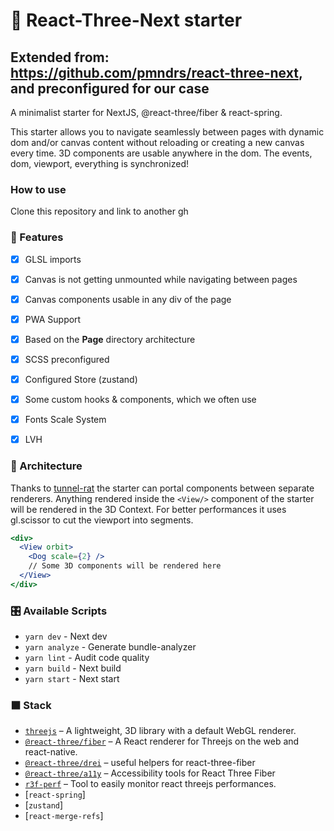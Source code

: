 # :japanese_castle: React-Three-Next starter

## Extended from: https://github.com/pmndrs/react-three-next, and preconfigured for our case

A minimalist starter for NextJS, @react-three/fiber & react-spring.

This starter allows you to navigate seamlessly between pages with dynamic dom and/or canvas content without reloading or creating a new canvas every time. 3D components are usable anywhere in the dom. The events, dom, viewport, everything is synchronized!

### How to use

Clone this repository and link to another gh

### :mount_fuji: Features

- [x] GLSL imports
- [x] Canvas is not getting unmounted while navigating between pages
- [x] Canvas components usable in any div of the page
- [x] PWA Support

- [x] Based on the **Page** directory architecture
- [x] SCSS preconfigured
- [x] Configured Store (zustand)
- [x] Some custom hooks & components, which we often use

- [x] Fonts Scale System
- [x] LVH


### :bullettrain_side: Architecture

Thanks to [tunnel-rat](https://github.com/pmndrs/tunnel-rat) the starter can portal components between separate renderers. Anything rendered inside the `<View/>` component of the starter will be rendered in the 3D Context. For better performances it uses gl.scissor to cut the viewport into segments.

```jsx
<div>
  <View orbit>
    <Dog scale={2} />
    // Some 3D components will be rendered here
  </View>
</div>
```

### :control_knobs: Available Scripts

- `yarn dev` - Next dev
- `yarn analyze` - Generate bundle-analyzer
- `yarn lint` - Audit code quality
- `yarn build` - Next build
- `yarn start` - Next start

### ⬛ Stack

- [`threejs`](https://github.com/mrdoob/three.js/) &ndash; A lightweight, 3D library with a default WebGL renderer.
- [`@react-three/fiber`](https://github.com/pmndrs/react-three-fiber) &ndash; A React renderer for Threejs on the web and react-native.
- [`@react-three/drei`](https://github.com/pmndrs/drei) &ndash; useful helpers for react-three-fiber
- [`@react-three/a11y`](https://github.com/pmndrs/react-three-a11y/) &ndash; Accessibility tools for React Three Fiber
- [`r3f-perf`](https://github.com/RenaudRohlinger/r3f-perf) &ndash; Tool to easily monitor react threejs performances.
- [`react-spring`]
- [`zustand`]
- [`react-merge-refs`]